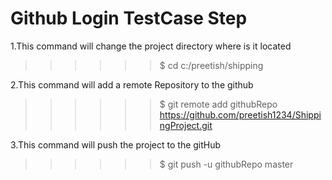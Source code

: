 # Github Login TestCase Step



1.This command will change the project directory where is it located
>>>>>>$ cd c:/preetish/shipping

2.This command will add a remote Repository to the github
>>>>>>$ git remote add githubRepo https://github.com/preetish1234/ShippingProject.git

3.This command will push the project to the gitHub 
>>>>>>$ git push -u githubRepo master




